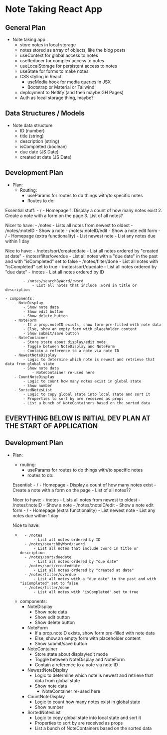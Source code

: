 # Note Taking React App


## General Plan 
- Note taking app 
	- store notes in local storage 
	- notes stored as array of objects, like the blog posts 
	- useContext for global access to notes 
	- useReducer for complex access to notes 
	- useLocalStorage for persistent access to notes 
	- useState for forms to make notes 
	- CSS styling in React 
		- useMedia hook for media queries in JSX 
		- Bootstrap or Material or Tailwind 
	- deployment to Netlify  (and then maybe GH Pages) 
	- Auth as local storage thing, maybe? 

## Data Structures / Models 

- Note data structure
	- ID (number)
	- title (string)
	- description (string)
	- isCompleted (boolean)
	- due date (JS Date)
	- created at date (JS Date)

## Development Plan

- Plan:
    - Routing:
        - useParams for routes to do things with/to specific notes
        - Routes to do:

Essential stuff: - / - Homepage 1. Display a count of how many notes exist 2. Create a note with a form on the page 3. List of all notes?

Nicer to have: - /notes - Lists all notes from newest to oldest - /notes/:noteID - Show a note - /notes/:noteID/edit - Show a note edit form - / - Homepage (extra functionality) - List newest note - List any notes due within 1 day

Nice to have: - /notes/sort/createddate - List all notes ordered by "created at date" - /notes/filter/overdue - List all notes with a "due date" in the past and with "isCompleted" set to false - /notes/filter/done - List all notes with "isCompleted" set to true - /notes/sort/duedate - List all notes ordered by "due date" - /notes - List all notes ordered by ID

```
		- /notes/searchByWord/:word
			- List all notes that include :word in title or description 

- components:
	- NoteDisplay
		- Show note data
		- Show edit button
		- Show delete button 
	- NoteForm
		- If a prop.noteID exists, show form pre-filled with note data 
		- Else, show an empty form with placeholder content 
		- Show submit/save button  
	- NoteContainer
		- Store state about display/edit mode
		- Toggle between NoteDisplay and NoteForm 
		- Contain a reference to a note via note ID 
	- NewestNoteDisplay
		- Logic to determine which note is newest and retrieve that data from global state
		- Show note data 
			- NoteContainer re-used here 
	- CountNoteDisplay
		- Logic to count how many notes exist in global state 
		- Show number
	- SortedNotesList
		- Logic to copy global state into local state and sort it
		- Properties to sort by are received as props 
		- List a bunch of NoteContainers based on the sorted data 
```
















## **EVERYTHING BELOW IS INITIAL DEV PLAN AT THE START OF APPLICATION**

## Development Plan 

- Plan:
	- routing: 
		- useParams for routes to do things with/to specific notes
		- routes to do:
	
	Essential:
			- /
				- Homepage
					- Display a count of how many notes exist
					- Create a note with a form on the page 
					- List of all notes??
			

	Nicer to have:
			- /notes
				- Lists all notes from newest to oldest
			- /notes/:noteID
				- Show a note 
			- /notes/:noteID/edit
				- Show a note edit form 
			- /
				- Homepage (extra functionality)
					- List newest note
					- List any notes due within 1 day



	Nice to have:
	- 		- /notes
				- List all notes ordered by ID 
			- /notes/searchByWord/:word
				- List all notes that include :word in title or description 
			- /notes/sort/duedate
				- List all notes ordered by "due date"
			- /notes/sort/createddate
				- List all notes ordered by "created at date"
			- /notes/filter/overdue
				- List all notes with a "due date" in the past and with "isCompleted" set to false
			- /notes/filter/done
				- List all notes with "isCompleted" set to true


	- components:
		- NoteDisplay
			- Show note data
			- Show edit button
			- Show delete button 
		- NoteForm
			- If a prop.noteID exists, show form pre-filled with note data 
			- Else, show an empty form with placeholder content 
			- Show submit/save button  
		- NoteContainer
			- Store state about display/edit mode
			- Toggle between NoteDisplay and NoteForm 
			- Contain a reference to a note via note ID 
		- NewestNoteDisplay
			- Logic to determine which note is newest and retrieve that data from global state
			- Show note data 
				- NoteContainer re-used here 
		- CountNoteDisplay
			- Logic to count how many notes exist in global state 
			- Show number
		- SortedNotesList
			- Logic to copy global state into local state and sort it
			- Properties to sort by are received as props 
			- List a bunch of NoteContainers based on the sorted data 